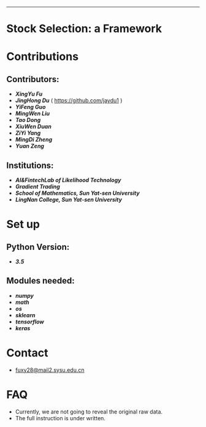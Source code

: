 ***
# Stock Selection: a Framework

Contributions
====
Contributors:
------- 
- ***XingYu Fu***
- ***JingHong Du*** ( https://github.com/jaydu1 )
- ***YiFeng Guo*** 
- ***MingWen Liu*** 
- ***Tao Dong***
- ***XiuWen Duan***
- ***ZiYi Yang***
- ***MingDi Zheng***
- ***Yuan Zeng***

Institutions: 
------- 
- ***AI&FintechLab of Likelihood Technology***
- ***Gradient Trading***
- ***School of Mathematics, Sun Yat-sen University***
- ***LingNan College, Sun Yat-sen University***

Set up
====
Python Version:
------- 
- ***3.5***

Modules needed:
------- 
- ***numpy***
- ***math***
- ***os***
- ***sklearn***
- ***tensorflow***
- ***keras***      

Contact
====
- fuxy28@mail2.sysu.edu.cn

FAQ
===
- Currently, we are not going to reveal the original raw data.
- The full instruction is under written.
